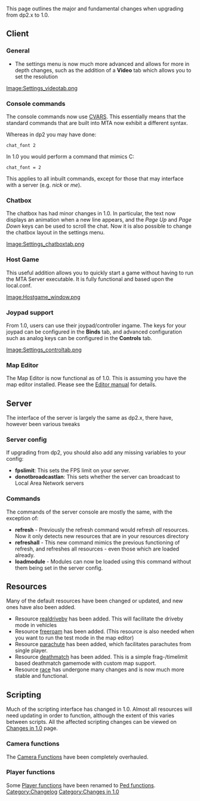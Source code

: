 This page outlines the major and fundamental changes when upgrading from dp2.x to 1.0.

Client
------

### General

-   The settings menu is now much more advanced and allows for more in depth changes, such as the addition of a **Video** tab which allows you to set the resolution

[Image:Settings\_videotab.png](/docs/image:settings_videotab.png.md "wikilink")

### Console commands

The console commands now use [CVARS](/docs/console_commands_and_cvars.md "wikilink"). This essentially means that the standard commands that are built into MTA now exhibit a different syntax.

Whereas in dp2 you may have done:

`chat_font 2`

In 1.0 you would perform a command that mimics C:

`chat_font = 2`

This applies to all inbuilt commands, except for those that may interface with a server (e.g. *nick* or *me*).

### Chatbox

The chatbox has had minor changes in 1.0. In particular, the text now displays an animation when a new line appears, and the *Page Up* and *Page Down* keys can be used to scroll the chat. Now it is also possible to change the chatbox layout in the settings menu.

[Image:Settings\_chatboxtab.png](/docs/image:settings_chatboxtab.png.md "wikilink")

### Host Game

This useful addition allows you to quickly start a game without having to run the MTA Server executable. It is fully functional and based upon the local.conf.

[Image:Hostgame\_window.png](/docs/image:hostgame_window.png.md "wikilink")

### Joypad support

From 1.0, users can use their joypad/controller ingame. The keys for your joypad can be configured in the **Binds** tab, and advanced configuration such as analog keys can be configured in the **Controls** tab.

[Image:Settings\_controltab.png](/docs/image:settings_controltab.png.md "wikilink")

### Map Editor

The Map Editor is now functional as of 1.0. This is assuming you have the map editor installed. Please see the [Editor manual](/docs/editor.md "wikilink") for details.

Server
------

The interface of the server is largely the same as dp2.x, there have, however been various tweaks

### Server config

If upgrading from dp2, you should also add any missing variables to your config:

-   **fpslimit**: This sets the FPS limit on your server.
-   **donotbroadcastlan**: This sets whether the server can broadcast to Local Area Network servers

### Commands

The commands of the server console are mostly the same, with the exception of:

-   **refresh** - Previously the refresh command would refresh *all* resources. Now it only detects new resources that are in your resources directory
-   **refreshall** - This new command mimics the previous functioning of refresh, and refreshes all resources - even those which are loaded already.
-   **loadmodule** - Modules can now be loaded using this command without them being set in the server config.

Resources
---------

Many of the default resources have been changed or updated, and new ones have also been added.

-   Resource [realdriveby](http://community.mtasa.com/index.html?p=resources&s=details&id=57) has been added. This will facilitate the driveby mode in vehicles
-   Resource [freeroam](http://community.mtasa.com/index.html?p=resources&s=details&id=43) has been added. (This resource is also needed when you want to run the test mode in the map editor)
-   Resource [parachute](http://code.google.com/p/multitheftauto-resources/source/browse/#svn/trunk/required/parachute) has been added, which facilitates parachutes from single player.
-   Resource [deathmatch](http://multitheftauto-resources.googlecode.com/svn/trunk/optional/deathmatch) has been added. This is a simple frag-/timelimit based deathmatch gamemode with custom map support.
-   Resource [race](http://multitheftauto-resources.googlecode.com/svn/trunk/optional/race/) has undergone many changes and is now much more stable and functional.

Scripting
---------

Much of the scripting interface has changed in 1.0. Almost all resources will need updating in order to function, although the extent of this varies between scripts. All the affected scripting changes can be viewed on [Changes in 1.0](/docs/:category:changes_in_1.0.md "wikilink") page.

### Camera functions

The [Camera Functions](/docs/server_scripting_functions#camera_functions.md "wikilink") have been completely overhauled.

### Player functions

Some [Player functions](/docs/server_scripting_functions#player_functions.md "wikilink") have been renamed to [Ped functions](/Server_Scripting_Functions#Ped_functions.md "wikilink"). [Category:Changelog](/Category:Changelog.md "wikilink") [Category:Changes in 1.0](/Category:Changes_in_1.0.md "wikilink")
